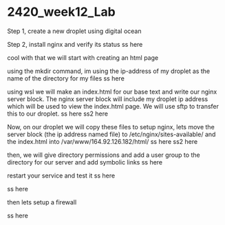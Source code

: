 # 2420_week12_Lab

Step 1, create a new droplet using digital ocean

Step 2, install nginx and verify its status
ss here

cool with that we will start with creating an html page

using the mkdir command, im using the ip-address of my droplet as the name of the directory for my files
ss here

using wsl we will make an index.html for our base text and write our nginx server block. The nginx server block will include my droplet ip address which will be used to view the index.html page. We will use sftp to transfer this to our droplet.
ss here
ss2 here

Now, on our droplet we will copy these files to setup nginx, lets move the server block (the ip address named file) to /etc/nginx/sites-available/ and the index.html into /var/www/164.92.126.182/html/
ss here
ss2 here

then, we will give directory permissions and add a user group to the directory for our server and add symbolic links
ss here

restart your service and test it
ss here

ss here

then lets setup a firewall

ss here



